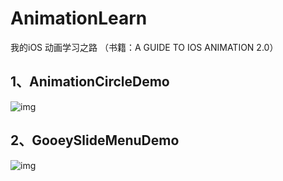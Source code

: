 # AnimationLearn
我的iOS 动画学习之路  （书籍：A GUIDE TO IOS ANIMATION 2.0）
## 1、AnimationCircleDemo 
![img](https://github.com/SionChen/AnimationLearn/blob/master/AnimationCircleDemo/CircleGIf.gif)
## 2、GooeySlideMenuDemo 
![img](https://github.com/SionChen/AnimationLearn/blob/master/GooeySlideMenuDemo/QQ20180122-175312-HD.gif)
